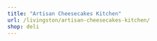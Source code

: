 ```yaml
---
title: "Artisan Cheesecakes Kitchen"
url: /livingston/artisan-cheesecakes-kitchen/
shop: deli
---
```

